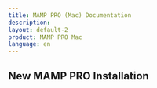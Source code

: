 ```yaml
---
title: MAMP PRO (Mac) Documentation
description: 
layout: default-2
product: MAMP PRO Mac
language: en
---
```


## New MAMP PRO Installation


